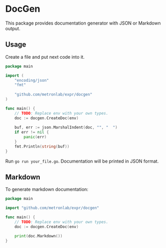 # DocGen

This package provides documentation generator with JSON or Markdown output.

## Usage

Create a file and put next code into it. 

```go
package main

import (
	"encoding/json"
	"fmt"
  
	"github.com/metronlab/expr/docgen"
)

func main() {
	// TODO: Replace env with your own types.
	doc := docgen.CreateDoc(env)
  
	buf, err := json.MarshalIndent(doc, "", "  ")
	if err != nil {
		panic(err)
	}
	fmt.Println(string(buf))
}
```

Run `go run your_file.go`. Documentation will be printed in JSON format.

## Markdown

To generate markdown documentation: 

```go
package main

import "github.com/metronlab/expr/docgen"

func main() {
	// TODO: Replace env with your own types.
	doc := docgen.CreateDoc(env)

	print(doc.Markdown())
}
```
